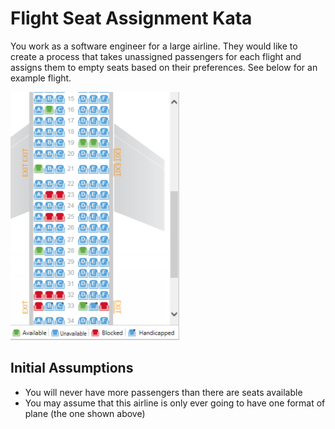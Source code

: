 # Flight Seat Assignment Kata

You work as a software engineer for a large airline. They would like to create a process that takes unassigned passengers for each flight and assigns them to empty seats based on their preferences. See below for an example flight.


![](SeatMap.png)


## Initial Assumptions

* You will never have more passengers than there are seats available
* You may assume that this airline is only ever going to have one format of plane (the one shown above)
